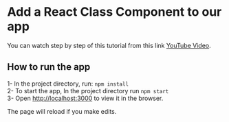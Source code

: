 # Add a React Class Component to our app

You can watch step by step of this tutorial from this link [YouTube Video](https://youtu.be/n3YbUqQissg).


## How to run the app
1- In the project directory, run: `npm install`\
2- To start the app, In the project directory run `npm start`\
3- Open [http://localhost:3000](http://localhost:3000) to view it in the browser.

The page will reload if you make edits.

